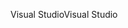 <span data-ttu-id="23643-101">Visual Studio</span><span class="sxs-lookup"><span data-stu-id="23643-101">Visual Studio</span></span>